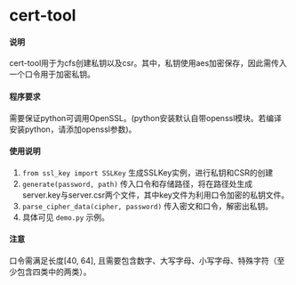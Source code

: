 # cert-tool

#### 说明
cert-tool用于为cfs创建私钥以及csr。其中，私钥使用aes加密保存，因此需传入一个口令用于加密私钥。

#### 程序要求
需要保证python可调用OpenSSL。(python安装默认自带openssl模块。若编译安装python，请添加openssl参数)。

#### 使用说明
1. `from ssl_key import SSLKey` 生成SSLKey实例，进行私钥和CSR的创建
2. `generate(password, path)` 传入口令和存储路径，将在路径处生成server.key与server.csr两个文件，其中key文件为利用口令加密的私钥文件。
3. `parse_cipher_data(cipher, password)` 传入密文和口令，解密出私钥。
4. 具体可见 `demo.py` 示例。

#### 注意
口令需满足长度[40, 64], 且需要包含数字、大写字母、小写字母、特殊字符（至少包含四类中的两类）。
